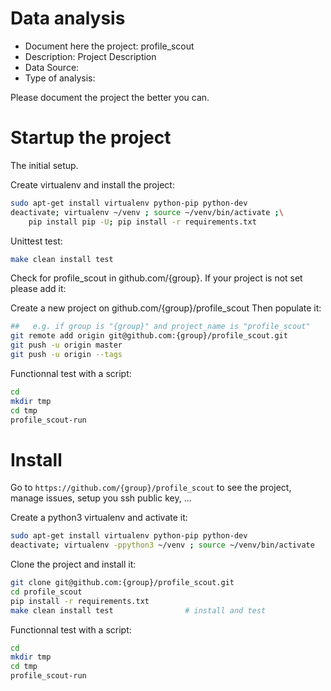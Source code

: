 # Data analysis
- Document here the project: profile_scout
- Description: Project Description
- Data Source:
- Type of analysis:

Please document the project the better you can.

# Startup the project

The initial setup.

Create virtualenv and install the project:
```bash
sudo apt-get install virtualenv python-pip python-dev
deactivate; virtualenv ~/venv ; source ~/venv/bin/activate ;\
    pip install pip -U; pip install -r requirements.txt
```

Unittest test:
```bash
make clean install test
```

Check for profile_scout in github.com/{group}. If your project is not set please add it:

Create a new project on github.com/{group}/profile_scout
Then populate it:

```bash
##   e.g. if group is "{group}" and project_name is "profile_scout"
git remote add origin git@github.com:{group}/profile_scout.git
git push -u origin master
git push -u origin --tags
```

Functionnal test with a script:

```bash
cd
mkdir tmp
cd tmp
profile_scout-run
```

# Install

Go to `https://github.com/{group}/profile_scout` to see the project, manage issues,
setup you ssh public key, ...

Create a python3 virtualenv and activate it:

```bash
sudo apt-get install virtualenv python-pip python-dev
deactivate; virtualenv -ppython3 ~/venv ; source ~/venv/bin/activate
```

Clone the project and install it:

```bash
git clone git@github.com:{group}/profile_scout.git
cd profile_scout
pip install -r requirements.txt
make clean install test                # install and test
```
Functionnal test with a script:

```bash
cd
mkdir tmp
cd tmp
profile_scout-run
```
